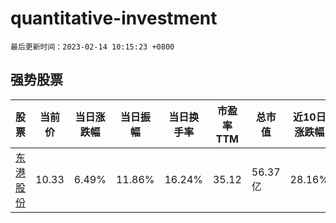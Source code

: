 # quantitative-investment

`最后更新时间：2023-02-14 10:15:23 +0800`

## 强势股票

|股票|当前价|当日涨跌幅|当日振幅|当日换手率|市盈率TTM|总市值|近10日涨跌幅|
|----|----|----|----|----|----|----|----|
|[东港股份](https://xueqiu.com/S/SZ002117)|10.33|6.49%|11.86%|16.24%|35.12|56.37亿|28.16%|

